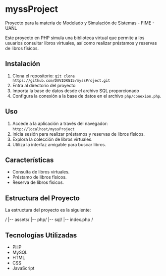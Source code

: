 # myssProject

Proyecto para la materia de Modelado y Simulación de Sistemas - FIME - UANL

Este proyecto en PHP simula una biblioteca virtual que permite a los usuarios consultar libros virtuales, así como realizar préstamos y reservas de libros físicos.

## Instalación

1. Clona el repositorio: `git clone https://github.com/DAVIDRG15/myssProject.git`
2. Entra al directorio del proyecto
3. Importa la base de datos desde el archivo SQL proporcionado
4. Configura la conexión a la base de datos en el archivo `php/conexion.php`.

## Uso

1. Accede a la aplicación a través del navegador: `http://localhost/myssProject`
2. Inicia sesión para realizar préstamos y reservas de libros físicos.
3. Explora la colección de libros virtuales.
4. Utiliza la interfaz amigable para buscar libros.

## Características

- Consulta de libros virtuales.
- Préstamo de libros físicos.
- Reserva de libros físicos.


## Estructura del Proyecto

La estructura del proyecto es la siguiente:

/
|-- assets/
|-- php/
|-- sql/
|-- index.php
/

## Tecnologías Utilizadas

- PHP
- MySQL
- HTML
- CSS
- JavaScript
